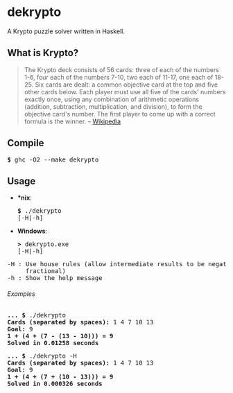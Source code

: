 # dekrypto
A Krypto puzzle solver written in Haskell.

## What is Krypto?
> The Krypto deck consists of 56 cards: three of each of the numbers 1-6, four each of the numbers 7-10, two each of 11-17, one each of 18-25. Six cards are dealt: a common objective card at the top and five other cards below. Each player must use all five of the cards' numbers exactly once, using any combination of arithmetic operations (addition, subtraction, multiplication, and division), to form the objective card's number. The first player to come up with a correct formula is the winner.
> – [Wikipedia](https://en.wikipedia.org/wiki/Krypto_(game))

## Compile
<pre><b>$ </b>ghc -O2 --make dekrypto</pre>

## Usage
- **\*nix**:  <pre><b>$ </b>./dekrypto [-H|-h]</pre>

- **Windows**:  <pre><b>> </b>dekrypto.exe [-H|-h]</pre>

<pre>
-H : Use house rules (allow intermediate results to be negative and/or
     fractional)
-h : Show the help message
</pre>

###### Examples

<pre>
<b>... $</b> ./dekrypto
<b>Cards (separated by spaces): </b>1 4 7 10 13
<b>Goal: </b>9
<b>1 + (4 + (7 - (13 - 10))) = 9</b>
<b>Solved in 0.01258 seconds</b>
</pre>

<pre>
<b>... $</b> ./dekrypto -H
<b>Cards (separated by spaces): </b>1 4 7 10 13
<b>Goal: </b>9
<b>1 + (4 + (7 + (10 - 13))) = 9</b>
<b>Solved in 0.000326 seconds</b>
</pre>
